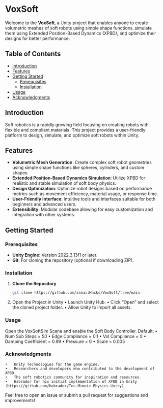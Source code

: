 # VoxSoft

Welcome to the **VoxSoft**, a Unity project that enables anyone to create volumetric meshes of soft robots using simple shape functions, simulate them using Extended Position-Based Dynamics (XPBD), and optimize their designs for better performance.

## Table of Contents

- [Introduction](#introduction)
- [Features](#features)
- [Getting Started](#getting-started)
  - [Prerequisites](#prerequisites)
  - [Installation](#installation)
- [Usage](#usage)
- [Acknowledgments](#acknowledgments)

## Introduction

Soft robotics is a rapidly growing field focusing on creating robots with flexible and compliant materials. This project provides a user-friendly platform to design, simulate, and optimize soft robots within Unity.

## Features

- **Volumetric Mesh Generation**: Create complex soft robot geometries using simple shape functions like spheres, cylinders, and custom shapes.
- **Extended Position-Based Dynamics Simulation**: Utilize XPBD for realistic and stable simulation of soft body physics.
- **Design Optimization**: Optimize robot designs based on performance metrics such as movement efficiency, material usage, or response time.
- **User-Friendly Interface**: Intuitive tools and interfaces suitable for both beginners and advanced users.
- **Extensibility**: Modular codebase allowing for easy customization and integration with other systems.

## Getting Started

### Prerequisites

- **Unity Engine**: Version 2022.3.13f1 or later.
- **Git**: For cloning the repository (optional if downloading ZIP).

### Installation

1. **Clone the Repository**

   ```bash
   git clone https://github.com/ismailHacks/VoxSoft/tree/main

2.	Open the Project in Unity
	•	Launch Unity Hub.
	•	Click “Open” and select the cloned project folder.
	•	Allow Unity to import all assets.

### Usage

Open the VoxSoftSim Scene and enable the Soft Body Controller. Default: 
•	Num Sub Steps = 50
•	Edge Compliance = 0.1
•	Vol Compliance = 0
•	Damping Coefficient = 0.99
•	Pressure = 0
•	Scale = 0.005


### Acknowledgments

	•	Unity Technologies for the game engine.
	•	Researchers and developers who contributed to the development of XPBD.
	•	The soft robotics community for inspiration and resources.
	•	Habrador for his initial implementation of XPBD in Unity (https://github.com/Habrador/Ten-Minute-Physics-Unity)

Feel free to open an issue or submit a pull request for suggestions and improvements!
